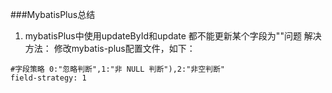###MybatisPlus总结
1. mybatisPlus中使用updateById和update 都不能更新某个字段为""问题
解决方法： 修改mybatis-plus配置文件，如下：

```
#字段策略 0:"忽略判断",1:"非 NULL 判断"),2:"非空判断"
field-strategy: 1
```